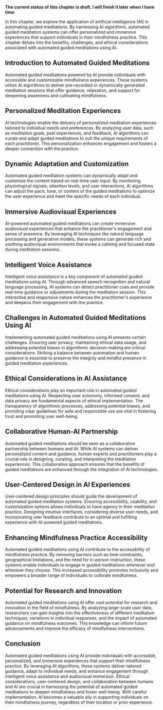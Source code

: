 **The current status of this chapter is draft. I will finish it later when I have time**

In this chapter, we explore the application of artificial intelligence (AI) in automating guided meditations. By harnessing AI algorithms, automated guided meditation systems can offer personalized and immersive experiences that support individuals in their mindfulness practice. This chapter delves into the benefits, challenges, and ethical considerations associated with automated guided meditations using AI.

Introduction to Automated Guided Meditations
--------------------------------------------

Automated guided meditations powered by AI provide individuals with accessible and customizable mindfulness experiences. These systems utilize AI algorithms to deliver pre-recorded or dynamically generated meditation sessions that offer guidance, relaxation, and support for deepening awareness and cultivating mindfulness.

Personalized Meditation Experiences
-----------------------------------

AI technologies enable the delivery of personalized meditation experiences tailored to individual needs and preferences. By analyzing user data, such as meditation goals, past experiences, and feedback, AI algorithms can curate and adapt guided meditations to suit the unique requirements of each practitioner. This personalization enhances engagement and fosters a deeper connection with the practice.

Dynamic Adaptation and Customization
------------------------------------

Automated guided meditation systems can dynamically adapt and customize the content based on real-time user input. By monitoring physiological signals, attention levels, and user interactions, AI algorithms can adjust the pace, tone, or content of the guided meditations to optimize the user experience and meet the specific needs of each individual.

Immersive Audiovisual Experiences
---------------------------------

AI-powered automated guided meditations can create immersive audiovisual experiences that enhance the practitioner's engagement and sense of presence. By leveraging AI techniques like natural language processing and generative models, these systems can generate rich and soothing audiovisual environments that evoke a calming and focused state during meditation sessions.

Intelligent Voice Assistance
----------------------------

Intelligent voice assistance is a key component of automated guided meditations using AI. Through advanced speech recognition and natural language processing, AI systems can detect practitioner cues and provide real-time guidance or adjustments during the meditation session. This interactive and responsive nature enhances the practitioner's experience and deepens their engagement with the practice.

Challenges in Automated Guided Meditations Using AI
---------------------------------------------------

Implementing automated guided meditations using AI presents certain challenges. Ensuring user privacy, maintaining ethical data usage, and addressing potential biases in algorithmic decision-making are critical considerations. Striking a balance between automation and human guidance is essential to preserve the integrity and mindful presence in guided meditation experiences.

Ethical Considerations in AI Assistance
---------------------------------------

Ethical considerations play an important role in automated guided meditations using AI. Respecting user autonomy, informed consent, and data privacy are fundamental aspects of ethical implementation. The transparency of algorithmic processes, addressing potential biases, and providing clear guidelines for safe and responsible use are vital in fostering trust and promoting user well-being.

Collaborative Human-AI Partnership
----------------------------------

Automated guided meditations should be seen as a collaborative partnership between humans and AI. While AI systems can deliver personalized content and guidance, human experts and practitioners play a crucial role in designing, curating, and interpreting the meditation experiences. This collaborative approach ensures that the benefits of guided meditations are enhanced through the integration of AI technologies.

User-Centered Design in AI Experiences
--------------------------------------

User-centered design principles should guide the development of automated guided meditation systems. Ensuring accessibility, usability, and customization options allows individuals to have agency in their meditation practice. Designing intuitive interfaces, considering diverse user needs, and incorporating user feedback contribute to an optimal and fulfilling experience with AI-powered guided meditations.

Enhancing Mindfulness Practice Accessibility
--------------------------------------------

Automated guided meditations using AI contribute to the accessibility of mindfulness practice. By removing barriers such as time constraints, geographical limitations, and the need for in-person instruction, these systems enable individuals to engage in guided meditations whenever and wherever they choose. This increased accessibility promotes inclusivity and empowers a broader range of individuals to cultivate mindfulness.

Potential for Research and Innovation
-------------------------------------

Automated guided meditations using AI offer vast potential for research and innovation in the field of mindfulness. By analyzing large-scale user data, researchers can gain insights into the effectiveness of different meditation techniques, variations in individual responses, and the impact of automated guidance on mindfulness outcomes. This knowledge can inform future advancements and improve the efficacy of mindfulness interventions.

Conclusion
----------

Automated guided meditations using AI provide individuals with accessible, personalized, and immersive experiences that support their mindfulness practice. By leveraging AI algorithms, these systems deliver tailored guidance, adapt to individual needs, and enhance engagement through intelligent voice assistance and audiovisual immersion. Ethical considerations, user-centered design, and collaboration between humans and AI are crucial in harnessing the potential of automated guided meditations to deepen mindfulness and foster well-being. With careful implementation, AI becomes a valuable ally in supporting individuals on their mindfulness journey, regardless of their location or prior experience.
